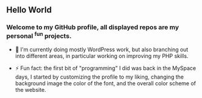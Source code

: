 ## Hello World 

### Welcome to my GitHub profile, all displayed repos are my personal <sup>fun</sup> projects.


- 🔭 I'm currently doing mostly WordPress work, but also branching out into different areas, in particular working on improving my PHP skills.

- ⚡ Fun fact: the first bit of "programming" I did was back in the MySpace days, I started by customizing the profile to my liking, changing the background image the color of the font, and the overall color scheme of the website.











<!--
**LoganDuran/LoganDuran** is a ✨ _special_ ✨ repository because its `README.md` (this file) appears on your GitHub profile.

Here are some ideas to get you started:

- 🔭 I’m currently working on ...
- 🌱 I’m currently learning ...
- 👯 I’m looking to collaborate on ...
- 🤔 I’m looking for help with ...
- 💬 Ask me about ...
- 📫 How to reach me: ...
- 😄 Pronouns: ...
- 📫 The best way to reach me is through my email address: 

--> 




